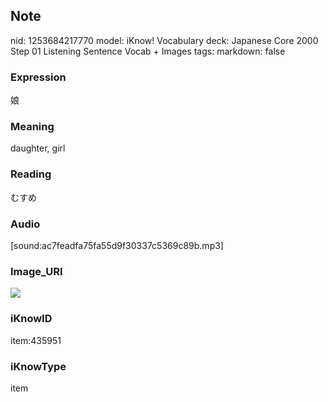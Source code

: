 ## Note
nid: 1253684217770
model: iKnow! Vocabulary
deck: Japanese Core 2000 Step 01 Listening Sentence Vocab + Images
tags: 
markdown: false

### Expression
娘

### Meaning
daughter, girl

### Reading
むすめ

### Audio
[sound:ac7feadfa75fa55d9f30337c5369c89b.mp3]

### Image_URI
<!DOCTYPE html>
<title></title>
<img src="e49ce90c552cc65590483aba0ac18a9c.jpg">



### iKnowID
item:435951

### iKnowType
item
